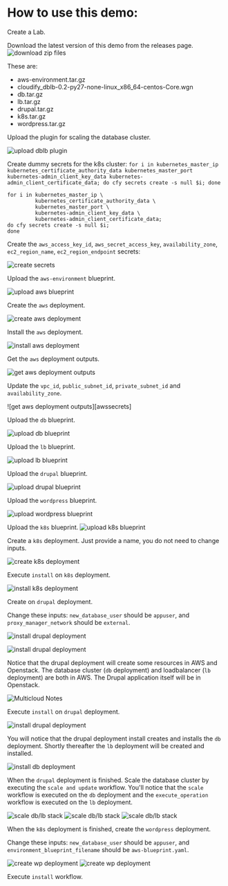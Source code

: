 # How to use this demo:

Create a Lab.

Download the latest version of this demo from the releases page. ![download zip files][downloadzips]

These are:
  * aws-environment.tar.gz
  * cloudify_dblb-0.2-py27-none-linux_x86_64-centos-Core.wgn
  * db.tar.gz
  * lb.tar.gz
  * drupal.tar.gz
  * k8s.tar.gz
  * wordpress.tar.gz


Upload the plugin for scaling the database cluster.

![upload dblb plugin][uploadplugin]


Create dummy secrets for the k8s cluster: `for i in kubernetes_master_ip kubernetes_certificate_authority_data kubernetes_master_port kubernetes-admin_client_key_data kubernetes-admin_client_certificate_data; do cfy secrets create -s null $i; done`

```
for i in kubernetes_master_ip \
         kubernetes_certificate_authority_data \
         kubernetes_master_port \
         kubernetes-admin_client_key_data \
         kubernetes-admin_client_certificate_data;
do cfy secrets create -s null $i;
done
```

Create the `aws_access_key_id`, `aws_secret_access_key`, `availability_zone`, `ec2_region_name`, `ec2_region_endpoint` secrets:

![create secrets][createsecret]

Upload the `aws-environment` blueprint.

![upload aws blueprint][uploadaws]

Create the `aws` deployment.

![create aws deployment][createaws]

Install the `aws` deployment.

![install aws deployment][installaws]

Get the `aws` deployment outputs.

![get aws deployment outputs][awsoutputs]

Update the `vpc_id`, `public_subnet_id`, `private_subnet_id` and `availability_zone`.

![get aws deployment outputs][awssecrets]

Upload the `db` blueprint.

![upload db blueprint][uploaddb]

Upload the `lb` blueprint.

![upload lb blueprint][uploadlb]

Upload the `drupal` blueprint.

![upload drupal blueprint][uploaddp]

Upload the `wordpress` blueprint.

![upload wordpress blueprint][uploadwp]

Upload the `k8s` blueprint. ![upload k8s blueprint][uploadk8s]

Create a `k8s` deployment. Just provide a name, you do not need to change inputs.

![create k8s deployment][createk8s]

Execute `install` on `k8s` deployment.

![install k8s deployment][installk8s]

Create on `drupal` deployment.

Change these inputs: `new_database_user` should be `appuser`, and `proxy_manager_network` should be `external`.

![install drupal deployment][uploaddpa]

![install drupal deployment][uploaddpb]

Notice that the drupal deployment will create some resources in AWS and Openstack. The database cluster (`db` deployment) and loadbalancer (`lb` deployment) are both in AWS. The Drupal application itself will be in Openstack.

![Multicloud Notes][multicloud]

Execute `install` on `drupal` deployment.

![install drupal deployment][installdp]

You will notice that the drupal deployment install creates and installs the `db` deployment. Shortly thereafter the `lb` deployment will be created and installed.

![install db deployment][installdb]

When the `drupal` deployment is finished. Scale the database cluster by executing the `scale and update` workflow. You'll notice that the `scale`  workflow is executed on the `db` deployment and the `execute_operation` workflow is executed on the `lb` deployment.

![scale db/lb stack][scaledblb] ![scale db/lb stack][scaledblba] ![scale db/lb stack][scaledblbb]

When the `k8s` deployment is finished, create the `wordpress` deployment.

Change these inputs: `new_database_user` should be `appuser`, and `environment_blueprint_filename` should be `aws-blueprint.yaml`.

![create wp deployment][deploywp] ![create wp deployment][deploywpb]

Execute `install` workflow.

[downloadzips]: https://github.com/EarthmanT/e2e/raw/master/images/downloadzips.png "Download Zips"
[uploadplugin]: https://github.com/EarthmanT/e2e/raw/master/images/uploadplugin.png "Upload dblb Plugin"
[createsecret]: https://github.com/EarthmanT/e2e/raw/master/images/createsecret.png "Create Secret"
[uploadaws]: https://github.com/EarthmanT/e2e/raw/master/images/uploadaws.png "Upload AWS"
[createaws]: https://github.com/EarthmanT/e2e/raw/master/images/createaws.png "Create AWS Deployment"
[installaws]: https://github.com/EarthmanT/e2e/raw/master/images/installaws.png "Install AWS Deployment"
[awsoutputs]: https://github.com/EarthmanT/e2e/raw/master/images/awsoutputs.png "Get AWS Deployment Outputs"
[uploaddb]: https://github.com/EarthmanT/e2e/raw/master/images/uploaddb.png "Upload db Blueprint"
[uploadlb]: https://github.com/EarthmanT/e2e/raw/master/images/uploadlb.png "Upload lb Blueprint"
[uploaddp]: https://github.com/EarthmanT/e2e/raw/master/images/uploaddp.png "Upload drupal Blueprint"
[uploadwp]: https://github.com/EarthmanT/e2e/raw/master/images/uploadwp.png "Upload wordpress Blueprint"
[uploadk8s]: https://github.com/EarthmanT/e2e/raw/master/images/uploadk8s.png "Upload k8s Blueprint"
[createk8s]: https://github.com/EarthmanT/e2e/raw/master/images/createk8s.png "Create k8s Deployment"
[installk8s]: https://github.com/EarthmanT/e2e/raw/master/images/installk8s.png "Install k8s Deployment"
[uploaddpa]: https://github.com/EarthmanT/e2e/raw/master/images/uploaddpa.png "Create Drupal Deployment A"
[uploaddpb]: https://github.com/EarthmanT/e2e/raw/master/images/uploaddpb.png "Create Drupal Deployment B"
[installdp]: https://github.com/EarthmanT/e2e/raw/master/images/installdp.png "Install Drupal Deployment"
[installdb]: https://github.com/EarthmanT/e2e/raw/master/images/installdb.png "Install DB"
[scaledblb]: https://github.com/EarthmanT/e2e/raw/master/images/scaledblb.png "Scale DB/LB"
[scaledblba]: https://github.com/EarthmanT/e2e/raw/master/images/scaledblba.png "Scale DB/LB A"
[scaledblbb]: https://github.com/EarthmanT/e2e/raw/master/images/scaledblbb.png "Scale DB/LB B"
[deploywp]: https://github.com/EarthmanT/e2e/raw/master/images/deploywp.png "Deploy wordpress Deployment"
[deploywpb]: https://github.com/EarthmanT/e2e/raw/master/images/deploywp.png "Deploy wordpress Deployment"
[installwp]: https://github.com/EarthmanT/e2e/raw/master/images/installwp.png "Install wordpress Deployment"
[multicloud]: https://github.com/EarthmanT/e2e/raw/master/images/multicloud.png "Multicloud Deployment"